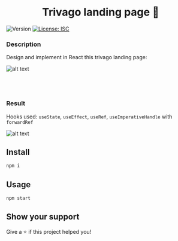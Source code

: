 <h1 align="center">Trivago landing page 👋</h1>
<p>
  <img alt="Version" src="https://img.shields.io/badge/version-1.0.0-blue.svg?cacheSeconds=2592000" />
  <a href="#" target="_blank">
    <img alt="License: ISC" src="https://img.shields.io/badge/License-ISC-yellow.svg" />
  </a>
</p>

### Description

Design and implement in React this trivago landing page:<br />

![alt text](./gifs/original.gif "Original")
<br /><br /><br /><br />
### Result

Hooks used: `useState`, `useEffect`, `useRef`, `useImperativeHandle` with `forwardRef`

![alt text](./gifs/myVersion.gif "My version")

## Install

```sh
npm i
```

## Usage

```sh
npm start
```

## Show your support

Give a ⭐️ if this project helped you!